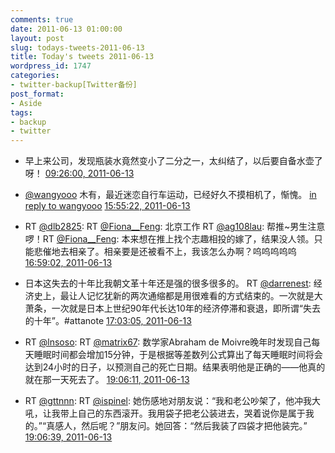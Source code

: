 ```yaml
---
comments: true
date: 2011-06-13 01:00:00
layout: post
slug: todays-tweets-2011-06-13
title: Today's tweets 2011-06-13
wordpress_id: 1747
categories:
- twitter-backup[Twitter备份]
post_format:
- Aside
tags:
- backup
- twitter
---
```





  * 早上来公司，发现瓶装水竟然变小了二分之一，太纠结了，以后要自备水壶了呀！ [09:26:00, 2011-06-13](http://twitter.com/gfrog/statuses/80083466653401088)





  * [@wangyooo](http://twitter.com/wangyooo) 木有，最近迷恋自行车运动，已经好久不摸相机了，惭愧。 [in reply to wangyooo](http://twitter.com/wangyooo/statuses/79587485868490752) [15:55:22, 2011-06-13](http://twitter.com/gfrog/statuses/80181450795794432)





  * RT [@dlb2825](http://twitter.com/dlb2825): RT [@Fiona__Feng](http://twitter.com/Fiona__Feng): 北京工作 RT [@ag108lau](http://twitter.com/ag108lau): 帮推~男生注意啰！RT [@Fiona__Feng](http://twitter.com/Fiona__Feng): 本来想在推上找个志趣相投的嫁了，结果没人领。只能悲催地去相亲了。相亲要是还被看不上，我该怎么办啊？呜呜呜呜呜 [16:59:02, 2011-06-13](http://twitter.com/gfrog/statuses/80197474974838784)





  * 日本这失去的十年比我朝文革十年还是强的很多很多的。 RT [@darrenest](http://twitter.com/darrenest): 经济史上，最让人记忆犹新的两次通缩都是用很难看的方式结束的。一次就是大萧条，一次就是日本上世纪90年代长达10年的经济停滞和衰退，即所谓“失去的十年”。#attanote [17:03:05, 2011-06-13](http://twitter.com/gfrog/statuses/80198494056497152)





  * RT [@lnsoso](http://twitter.com/lnsoso): RT [@matrix67](http://twitter.com/matrix67): 数学家Abraham de Moivre晚年时发现自己每天睡眠时间都会增加15分钟，于是根据等差数列公式算出了每天睡眠时间将会达到24小时的日子，以预测自己的死亡日期。结果表明他是正确的——他真的就在那一天死去了。 [19:06:11, 2011-06-13](http://twitter.com/gfrog/statuses/80229470530842624)





  * RT [@gttnnn](http://twitter.com/gttnnn): RT [@ispinel](http://twitter.com/ispinel): 她伤感地对朋友说：“我和老公吵架了，他冲我大吼，让我带上自己的东西滚开。我用袋子把老公装进去，哭着说你是属于我的。”“真感人，然后呢？”朋友问。她回答：“然后我装了四袋才把他装完。” [19:06:39, 2011-06-13](http://twitter.com/gfrog/statuses/80229590357905408)




